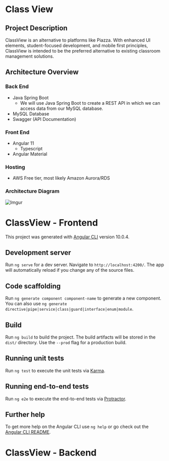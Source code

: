 # Class View

## Project Description
ClassView is an alternative to platforms like Piazza. With enhanced UI elements, student-focused development, and mobile first principles, ClassView is intended to be the preferred alternative to existing classroom management solutions.

## Architecture Overview

### Back End

* Java Spring Boot
  * We will use Java Spring Boot to create a REST API in which we can access data from our MySQL database.
* MySQL Database
* Swagger (API Documentation)

### Front End
* Angular 11
  * Typescript
* Angular Material

### Hosting
* AWS Free tier, most likely Amazon Aurora/RDS

### Architecture Diagram
![Imgur](https://imgur.com/PqfgBgZ.jpg)

# ClassView - Frontend

This project was generated with [Angular CLI](https://github.com/angular/angular-cli) version 10.0.4.

## Development server

Run `ng serve` for a dev server. Navigate to `http://localhost:4200/`. The app will automatically reload if you change any of the source files.

## Code scaffolding

Run `ng generate component component-name` to generate a new component. You can also use `ng generate directive|pipe|service|class|guard|interface|enum|module`.

## Build

Run `ng build` to build the project. The build artifacts will be stored in the `dist/` directory. Use the `--prod` flag for a production build.

## Running unit tests

Run `ng test` to execute the unit tests via [Karma](https://karma-runner.github.io).

## Running end-to-end tests

Run `ng e2e` to execute the end-to-end tests via [Protractor](http://www.protractortest.org/).

## Further help

To get more help on the Angular CLI use `ng help` or go check out the [Angular CLI README](https://github.com/angular/angular-cli/blob/master/README.md).

# ClassView - Backend
